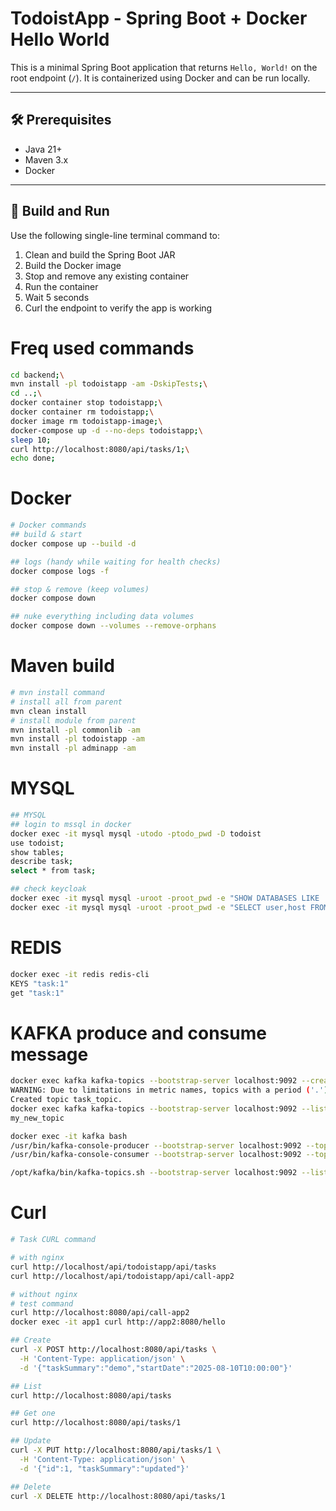 # TodoistApp - Spring Boot + Docker Hello World

This is a minimal Spring Boot application that returns `Hello, World!` on the root endpoint (`/`). It is containerized using Docker and can be run locally.

---

## 🛠 Prerequisites

- Java 21+
- Maven 3.x
- Docker

---

## 🚀 Build and Run

Use the following single-line terminal command to:

1. Clean and build the Spring Boot JAR
2. Build the Docker image
3. Stop and remove any existing container
4. Run the container
5. Wait 5 seconds
6. Curl the endpoint to verify the app is working

# Freq used commands
```bash
cd backend;\
mvn install -pl todoistapp -am -DskipTests;\
cd ..;\
docker container stop todoistapp;\
docker container rm todoistapp;\
docker image rm todoistapp-image;\
docker-compose up -d --no-deps todoistapp;\
sleep 10;
curl http://localhost:8080/api/tasks/1;\
echo done;
```

# Docker
```bash
# Docker commands
## build & start
docker compose up --build -d

## logs (handy while waiting for health checks)
docker compose logs -f

## stop & remove (keep volumes)
docker compose down

## nuke everything including data volumes
docker compose down --volumes --remove-orphans
```
# Maven build
```bash
# mvn install command
# install all from parent
mvn clean install
# install module from parent
mvn install -pl commonlib -am
mvn install -pl todoistapp -am
mvn install -pl adminapp -am
```

# MYSQL
```bash
## MYSQL
## login to mssql in docker
docker exec -it mysql mysql -utodo -ptodo_pwd -D todoist
use todoist;
show tables;
describe task;
select * from task;

## check keycloak
docker exec -it mysql mysql -uroot -proot_pwd -e "SHOW DATABASES LIKE 'keycloakdb';"
docker exec -it mysql mysql -uroot -proot_pwd -e "SELECT user,host FROM mysql.user WHERE user='keycloakdbuser';"
```

# REDIS
```bash
docker exec -it redis redis-cli
KEYS "task:1"
get "task:1"
```

# KAFKA produce and consume message
```bash
docker exec kafka kafka-topics --bootstrap-server localhost:9092 --create --topic task_topic --partitions 1 --replication-factor 1
WARNING: Due to limitations in metric names, topics with a period ('.') or underscore ('_') could collide. To avoid issues it is best to use either, but not both.
Created topic task_topic.
docker exec kafka kafka-topics --bootstrap-server localhost:9092 --list                                                        
my_new_topic

docker exec -it kafka bash
/usr/bin/kafka-console-producer --bootstrap-server localhost:9092 --topic task_topic
/usr/bin/kafka-console-consumer --bootstrap-server localhost:9092 --topic task_topic

/opt/kafka/bin/kafka-topics.sh --bootstrap-server localhost:9092 --list
```

# Curl
```bash
# Task CURL command

# with nginx
curl http://localhost/api/todoistapp/api/tasks
curl http://localhost/api/todoistapp/api/call-app2

# without nginx
# test command
curl http://localhost:8080/api/call-app2
docker exec -it app1 curl http://app2:8080/hello

## Create
curl -X POST http://localhost:8080/api/tasks \
  -H 'Content-Type: application/json' \
  -d '{"taskSummary":"demo","startDate":"2025-08-10T10:00:00"}'

## List
curl http://localhost:8080/api/tasks

## Get one
curl http://localhost:8080/api/tasks/1

## Update
curl -X PUT http://localhost:8080/api/tasks/1 \
  -H 'Content-Type: application/json' \
  -d '{"id":1, "taskSummary":"updated"}'

## Delete
curl -X DELETE http://localhost:8080/api/tasks/1
```